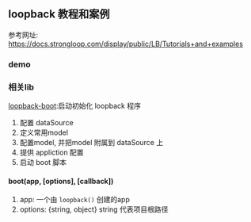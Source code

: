 ## loopback 教程和案例

参考网址: <https://docs.strongloop.com/display/public/LB/Tutorials+and+examples>  

### demo


### 相关lib
[loopback-boot](https://github.com/strongloop/loopback-boot):启动初始化 loopback 程序

1. 配置 dataSource
2. 定义常用model
3. 配置model, 并把model 附属到 dataSource 上
4. 提供 appliction 配置
5. 启动 boot 脚本


#### boot(app, [options], [callback])

1. app: 一个由 `loopback()` 创建的app
2. options: {string, object} string 代表项目根路径
